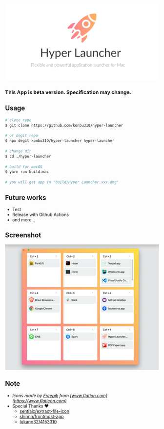 ![logo](/assets/Hyper&#32;Launcher&#32;LP.png)

### This App is beta version. Specification may change.

## Usage

```bash
# clone repo
$ git clone https://github.com/konbu310/hyper-launcher

# or degit repo
$ npx degit konbu310/hyper-launcher hyper-launcher

# change dir
$ cd ./hyper-launcher

# build for macOS
$ yarn run build:mac

# you will get app in "build/Hyper Launcher.xxx.dmg"
```

## Future works

* Test
* Release with Github Actions
* and more...


## Screenshot

![Image from Gyazo](https://raw.githubusercontent.com/konbu310/hyper-launcher/master/assets/screenshot.png)


## Note

* *Icons made by [Freepik](https://www.flaticon.com/authors/freepik) from [www.flation.com](https://www.flaticon.com)*
* Special Thanks ❤️
  * [sentialx/extract-file-icon](https://github.com/sentialx/extract-file-icon)
  * [shinnn/frontmost-app](https://github.com/shinnn/frontmost-app)
  * [takano32/4153310](https://gist.github.com/takano32/4153310)
